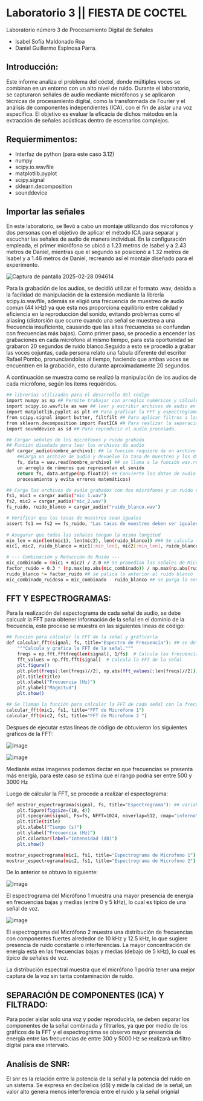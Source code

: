 # Laboratorio 3 || FIESTA DE COCTEL

Laboratorio número 3 de Procesamiento Digital de Señales 
- Isabel Sofía Maldonado Roa
- Daniel Guillermo Espinosa Parra.

## Introducción:

Este informe analiza el problema del cóctel, donde múltiples voces se combinan en un entorno con un alto nivel de ruido. Durante el laboratorio, se capturaron señales de audio mediante micrófonos y se aplicaron técnicas de procesamiento digital, como la transformada de Fourier y el análisis de componentes independientes (ICA), con el fin de aislar una voz específica. El objetivo es evaluar la eficacia de dichos métodos en la extracción de señales acústicas dentro de escenarios complejos.


## Requiermimentos: 

-  Interfaz de python (para este caso 3.12)
- numpy 
- scipy.io.wavfile 
- matplotlib.pyplot 
- scipy.signal 
- sklearn.decomposition 
- sounddevice

## Importar las señales 

En este laboratorio, se llevó a cabo un montaje utilizando dos micrófonos y dos personas con el objetivo de aplicar el método ICA para separar y escuchar las señales de audio de manera individual. En la configuración empleada, el primer micrófono se ubicó a 1.23 metros de Isabel y a 2.43 metros de Daniel, mientras que el segundo se posicionó a 1.32 metros de Isabel y a 1.46 metros de Daniel, recreando así el montaje diseñado para el experimento.

![Captura de pantalla 2025-02-28 094614](https://github.com/user-attachments/assets/36406f97-a59a-46fb-882b-feaf321db9c6)

Para la grabación de los audios, se decidió utilizar el formato .wav, debido a la facilidad de manipulación de la extensión mediante la librería  scipy.io.wavfile, además se eligió una frecuencia de muestreo de audio común (44 kHz) ya que esta nos proporciona equilibrio entre calidad y eficiencia en la reproducción del sonido, evitando problemas como el aliasing (distorsión que ocurre cuando una señal se muestrea a una frecuencia insuficiente, causando que las altas frecuencias se confundan con frecuencias más bajas). Como primer paso, se procedio a encender las grabaciones en cada micrófono al mismo tiempo, para esta oportunidad se grabaron 20 segundos de ruido blanco.Seguido a esto se procedio a grabar las voces cojuntas, cada persona relato una fabula diferente del escritor Rafael Pombo, pronunciandolas al tiempo, haciendo que ambas voces se encuentren en la grabación, esto durante aproximadamente 20 segundos.

A continuación se muestra como se realizó la manipulación de los audios de cada micrófono, según los items requéridos.


```bash
## librerias utilizadas para el desarrollo del código 
import numpy as np ## Permite trabajar con arreglos numéricos y cálculos matemáticos.
import scipy.io.wavfile as wav ## leer y escribir archivos de audio en formato .wav
import matplotlib.pyplot as plt ## Para graficar la FFT y espectrogramas.
from scipy.signal import butter, filtfilt ## Para aplicar filtros a las señales de audio.
from sklearn.decomposition import FastICA ## Para realizar la separación de fuentes con Análisis de Componentes Independientes (ICA).
import sounddevice as sd ## Para reproducir el audio procesado.

## Cargar señales de los micrófonos y ruido grabado
## Función diseñada para leer los archivos de audio
def cargar_audio(nombre_archivo): ## la función requiere de un archivo .wav
    ##Carga un archivo de audio y devuelve la tasa de muestreo y los datos.
    fs, data = wav.read(nombre_archivo) ## se llama a la función wav.read de la libreria scipy.io.wavfile para leer el audio, la cual devolvera la frecuencia de muestreo y 
    un arreglo de números que representan el sonido
    return fs, data.astype(np.float32) ## Convierte los datos de audio a float32 (números decimales de precisión simple -> valores entre -1 y 1  que facilitan el 
    procesamiento y evita errores matemáticos)

## Carga los archivos de audio grabados con dos micrófonos y un ruido de fondo a la función cargar_audio.
fs1, mic1 = cargar_audio("mic_1.wav")
fs2, mic2 = cargar_audio("mic_2.wav")
fs_ruido, ruido_blanco = cargar_audio("ruido_blanco.wav")

# Verificar que las tasas de muestreo sean iguales
assert fs1 == fs2 == fs_ruido, "Las tasas de muestreo deben ser iguales" ## mediante assert se valida que las frecuencias de cada audio sean iguales, si no genera un error
 
# Asegurar que todas las señales tengan la misma longitud
min_len = min(len(mic1), len(mic2), len(ruido_blanco)) ### Se calcula la longitud mínima entre las tres señales, len() devuelven el número de muestras de cada señal de audio, min() toma el valor más pequeño de esas tres longitudes y lo almacena en min_len.
mic1, mic2, ruido_blanco = mic1[:min_len], mic2[:min_len], ruido_blanco[:min_len] ## recorta todas las señales de audio a la misma longitud mínima para que tengan la misma cantidad de muestras.

# --- Combinación y Reducción de Ruido ---
mic_combinado = (mic1 + mic2) / 2.0 ## Se promedian las señales de Micrófono 1 y Micrófono 2, combinando ambas en una sola, evitando diferencias individuales
factor_ruido = 0.3 * (np.max(np.abs(mic_combinado)) / np.max(np.abs(ruido_blanco))) ## se reduce la amplitud del ruido un 30%
ruido_blanco *= factor_ruido ## se palica lo anterior al ruido blanco
mic_combinado_ruidoso = mic_combinado - ruido_blanco ## se purga la señal combinada del ruido blanco

```
## FFT Y ESPECTROGRAMAS:

Para la realización del espectograma de cada señal de audio, se debe calcualr la FFT para obtener información de la señal en el dominio de la frecuencia, este proceso se muestra en las siguientes lineas de código: 

```bash
## función para cálcular la FFT de la señal y gráficarla
def calcular_fft(signal, fs, title="Espectro de Frecuencia"): ## se definen los datos que necesita la función  (señal de audio, frecuencia de muestreo)
    """Calcula y grafica la FFT de la señal."""
    freqs = np.fft.fftfreq(len(signal), 1/fs)  # Calcula las frecuencias mediante una función de numpy
    fft_values = np.fft.fft(signal)  # Calcula la FFT de la señal
    plt.figure()
    plt.plot(freqs[:len(freqs)//2], np.abs(fft_values[:len(freqs)//2]))  # Grafica la magnitud usando solo la mitad de las frecuencias (parte positiva)
    plt.title(title)
    plt.xlabel("Frecuencia (Hz)")
    plt.ylabel("Magnitud")
    plt.show()

## Se llaman la función para cálcular la FFT de cada señal con la frecuencia de muestreo de 44 kHz
calcular_fft(mic1, fs1, title="FFT de Microfono 1")
calcular_fft(mic2, fs1, title="FFT de Microfono 2 ")
```
Despues de ejecutar estas lineas de código de obtuvieron los siguientes gráficos de la FFT:


![image](https://github.com/user-attachments/assets/23e8d217-155b-47dc-a650-34ad3069c257)


![image](https://github.com/user-attachments/assets/febdeae6-25e9-4947-a115-5d15a33f8741)

Mediante estas imagenes podemos dectar en que frecuencias se presenta más energía, para este caso se estima que el rango podria ser entre 500 y 3000 Hz

Luego de cálcular la FFT, se procede a realizar el espectograma:

```bash
def mostrar_espectrograma(signal, fs, title="Espectrograma"): ## variables necesarias para el proceso
    plt.figure(figsize=(10, 4))
    plt.specgram(signal, Fs=fs, NFFT=1024, noverlap=512, cmap="inferno")  # Genera el espectrograma (transforma la señal de audio en una representación tiempo-frecuencia) dividiendo la señal en ventanas ( con 1024 muestras cada una) y solapandola para evitar cortes abruptos
    plt.title(title)
    plt.xlabel("Tiempo (s)")
    plt.ylabel("Frecuencia (Hz)")
    plt.colorbar(label="Intensidad (dB)")
    plt.show()

mostrar_espectrograma(mic1, fs1, title="Espectrograma de Microfono 1")
mostrar_espectrograma(mic2, fs1, title="Espectrograma de Microfono 2")

```
De lo anterior se obtuvo lo siguiente:


![image](https://github.com/user-attachments/assets/73ced020-32f4-41b6-904d-8a82fa2a3040)

El espectrograma del Micrófono 1 muestra una mayor presencia de energía en frecuencias bajas y medias (entre 0 y 5 kHz), lo cual es típico de una señal de voz.


![image](https://github.com/user-attachments/assets/cffb56aa-c0c1-4bcf-af56-97873b430aa3)

El espectrograma del Micrófono 2 muestra una distribución de frecuencias con componentes fuertes alrededor de 10 kHz y 12.5 kHz, lo que sugiere presencia de ruido constante o interferencias. La mayor concentración de energía está en las frecuencias bajas y medias (debajo de 5 kHz), lo cual es típico de señales de voz. 

La distribución espectral muestra que el micrófono 1 podría tener una mejor captura de la voz sin tanta contaminación de ruido.

## SEPARACIÓN DE COMPONENTES (ICA) Y FILTRADO:

Para poder aislar solo una voz y poder reproducirla, se deben separar los componentes de la señal combinada y filtrarlos, ya que por medio de los gráficos de la FFT y el espectrográma se observo mayor presencia de energía entre las frecuencias de entre 300 y 5000 Hz se realizará un filtro digital para ese intervalo.




## Analísis de SNR: 

El snr es la relación entre la potencia de la señal y la potencia del ruido en un sistema. Se expresa en decibelios (dB) y mide la calidad de la señal, un valor alto genera menos interferencia entre el ruido y la señal orignial 








